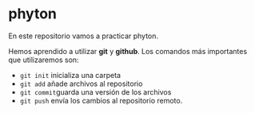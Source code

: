 # phyton

En este repositorio vamos a practicar phyton.

Hemos aprendido a utilizar **git** y **github**. Los comandos más importantes 
que utilizaremos son:

- `git init` inicializa una carpeta
- `git add` añade archivos al repositorio
- `git commit`guarda una versión de los archivos
- `git push` envía los cambios al repositorio remoto.
